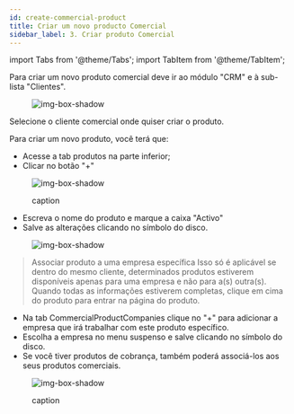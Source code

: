 ```yaml
---
id: create-commercial-product
title: Criar um novo producto Comercial
sidebar_label: 3. Criar produto Comercial
---
```


import Tabs from '@theme/Tabs';
import TabItem from '@theme/TabItem';

Para criar um novo produto comercial deve ir ao módulo "CRM" e à sub-lista "Clientes".

<figure>

![img-box-shadow](/img/university/crm/crm-commercialproduct-1.png)

</figure>

Selecione o cliente comercial onde quiser criar o produto.

Para criar um novo produto, você terá que:
- Acesse a tab produtos na parte inferior;
- Clicar no botão "+"

<figure>

![img-box-shadow](/img/university/crm/crm-commercialproduct-2.png)
<figcaption>caption</figcaption>
</figure>

- Escreva o nome do produto e marque a caixa "Activo"
- Salve as alterações clicando no símbolo do disco.

<figure>

![img-box-shadow](/img/university/crm/crm-commercialproduct-3.png)
<figcaption></figcaption>
</figure>

 

>Associar produto a uma empresa específica
>Isso só é aplicável se dentro do mesmo cliente, determinados produtos estiverem disponíveis apenas para uma empresa e não para a(s) outra(s).
Quando todas as informações estiverem completas, clique em cima do produto para entrar na página do produto.

- Na tab CommercialProductCompanies clique no "+" para adicionar a empresa que irá trabalhar com este produto específico.
- Escolha a empresa no menu suspenso e salve clicando no símbolo do disco.
- Se você tiver produtos de cobrança, também poderá associá-los aos seus produtos comerciais.

<figure>

![img-box-shadow](/img/university/crm/crm-commercialproduct-4.png)
<figcaption>caption</figcaption>
</figure>
